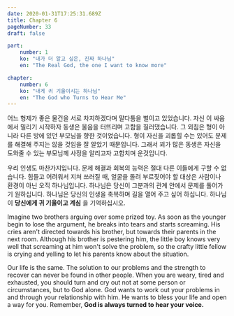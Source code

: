 ```yaml
---
date: 2020-01-31T17:25:31.689Z
title: Chapter 6
pageNumber: 33
draft: false

part:
    number: 1
    ko: "내가 더 알고 싶은, 진짜 하나님"
    en: "The Real God, the one I want to know more"

chapter:
    number: 6
    ko: "내게 귀 기울이시는 하나님"
    en: "The God who Turns to Hear Me"
---
```

어느 형제가 좋은 물건을 서로 차지하겠다며 말다툼을 벌이고 있었습니다. 자신 이 싸움에서 밀리기 시작하자 동생은 울음을 터뜨리며 고함을 질러댔습니다. 그 외침은 형이 아니라 다른 방에 있던 부모님을 향한 것이었습니다. 형이 자신을 괴롭힐 수는 있어도 문제를 해결해 주지는 않을 것임을 잘 알았기 때문입니다. 그래서 꾀가 많은 동생은 자신을 도와줄 수 있는 부모님께 사정을 알리고자 고함치며 운것입니다.

우리 인생도 마찬가지입니다.
문제 해결과 회복의 능력은 절대 다른 이들에게 구할 수 없습니다.
힘들고 어려워서 지쳐 쓰러질 때,
얼굴을 돌려 부르짖어야 할 대상은 사람이나 환경이 아닌 오직 하나님입니다.
하나님은 당신이 그분과의 관계 안에서 문제를 풀어가기 원하십니다.
하나님은 당신의 인생을 축복하며 길을 열어 주고 싶어 하십니다.
하나님이 **당신에게 귀 기울이고 계심** 을 기억하십시오.

Imagine two brothers arguing over some prized toy. As soon as the younger begin to lose the argument, he breaks into tears and starts screaming. His cries aren't directed towards his brother, but towards their parents in the next room. Although his brother is pestering him, the little boy knows very well that screaming at him won't solve the problem, so the crafty little fellow is crying and yelling to let his parents know about the situation.

Our life is the same. The solution to our problems and the strength to recover can never be found in other people.
When you are weary, tired and exhausted, you should turn and cry out not at some person or circumstances, but to God alone.
God wants to work out your problems in and through your relationship with him. He wants to bless your life and open a way for you.
Remember, **God is always turned to hear your voice.**
